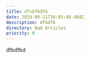 ```yaml
---
title: dfvbfbdfb
date: 2019-06-11T16:03:40.484Z
description: dfbdfb
directory: Bad Articles
priority: 0
---
```

dfbdfbd
